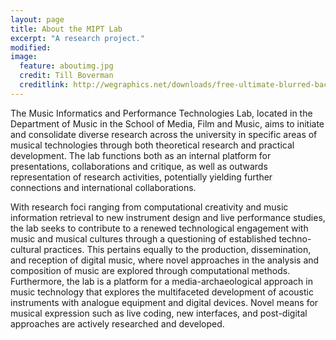 ```yaml
---
layout: page
title: About the MIPT Lab
excerpt: "A research project."
modified: 
image:
  feature: aboutimg.jpg
  credit: Till Boverman
  creditlink: http://wegraphics.net/downloads/free-ultimate-blurred-background-pack/
---
```


The Music Informatics and Performance Technologies Lab, located in the Department of Music in the School of Media, Film and Music, aims to initiate and consolidate diverse research across the university in specific areas of musical technologies through both theoretical research and practical development. The lab functions both as an internal platform for presentations, collaborations and critique, as well as outwards representation of research activities, potentially yielding further connections and international collaborations.

With research foci ranging from computational creativity and music information retrieval to new instrument design and live performance studies, the lab seeks to contribute to a renewed technological engagement with music and musical cultures through a questioning of established techno-cultural practices. This pertains equally to the production, dissemination, and reception of digital music, where novel approaches in the analysis and composition of music are explored through computational methods. Furthermore, the lab is a platform for a media-archaeological approach in music technology that explores the multifaceted development of acoustic instruments with analogue equipment and digital devices. Novel means for musical expression such as live coding, new interfaces, and post-digital approaches are actively researched and developed.
